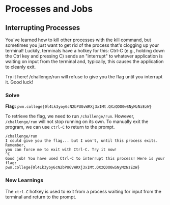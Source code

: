 # Processes and Jobs

## Interrupting Processes 
You've learned how to kill other processes with the kill command, but sometimes you just want to get rid of the process that's clogging up your terminal! Luckily, terminals have a hotkey for this: Ctrl-C (e.g., holding down the Ctrl key and pressing C) sends an "interrupt" to whatever application is waiting on input from the terminal and, typically, this causes the application to cleanly exit.

Try it here! /challenge/run will refuse to give you the flag until you interrupt it. Good luck!

### Solve
**Flag:** `pwn.college{0l4Lk3yoy6cN2bPUGvWRXj3xIMt.QXzQDO0wSNyMzNzEzW}`

To retrieve the flag, we need to run `/challenge/run`. However, `/challenge/run` will not stop running on its own. To manually exit the program, we can use `ctrl-C` to return to the prompt.

```
/challenge/run
I could give you the flag... but I won't, until this process exits. Remember, 
you can force me to exit with Ctrl-C. Try it now!
^C
Good job! You have used Ctrl-C to interrupt this process! Here is your flag:
pwn.college{0l4Lk3yoy6cN2bPUGvWRXj3xIMt.QXzQDO0wSNyMzNzEzW}
```
### New Learnings

The `ctrl-C` hotkey is used to exit from a process waiting for input from the terminal and return to the prompt.


